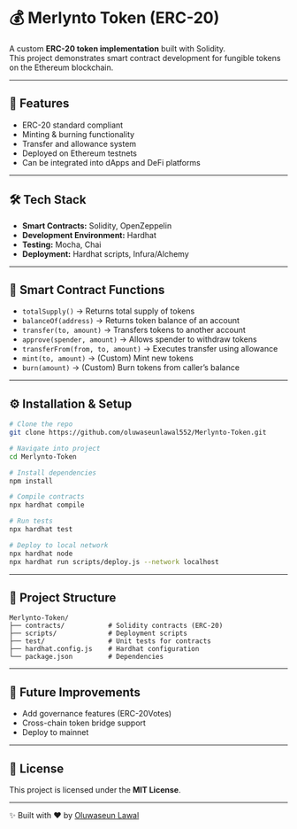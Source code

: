 # 💰 Merlynto Token (ERC-20)

A custom **ERC-20 token implementation** built with Solidity.  
This project demonstrates smart contract development for fungible tokens on the Ethereum blockchain.  

---

## 🚀 Features
- ERC-20 standard compliant  
- Minting & burning functionality  
- Transfer and allowance system  
- Deployed on Ethereum testnets  
- Can be integrated into dApps and DeFi platforms  

---

## 🛠️ Tech Stack
- **Smart Contracts:** Solidity, OpenZeppelin  
- **Development Environment:** Hardhat  
- **Testing:** Mocha, Chai  
- **Deployment:** Hardhat scripts, Infura/Alchemy  

---

## 📖 Smart Contract Functions
- `totalSupply()` → Returns total supply of tokens  
- `balanceOf(address)` → Returns token balance of an account  
- `transfer(to, amount)` → Transfers tokens to another account  
- `approve(spender, amount)` → Allows spender to withdraw tokens  
- `transferFrom(from, to, amount)` → Executes transfer using allowance  
- `mint(to, amount)` → (Custom) Mint new tokens  
- `burn(amount)` → (Custom) Burn tokens from caller’s balance  

---

## ⚙️ Installation & Setup
```bash
# Clone the repo
git clone https://github.com/oluwaseunlawal552/Merlynto-Token.git

# Navigate into project
cd Merlynto-Token

# Install dependencies
npm install

# Compile contracts
npx hardhat compile

# Run tests
npx hardhat test

# Deploy to local network
npx hardhat node
npx hardhat run scripts/deploy.js --network localhost
```

---

## 📖 Project Structure
```
Merlynto-Token/
├── contracts/           # Solidity contracts (ERC-20)
├── scripts/             # Deployment scripts
├── test/                # Unit tests for contracts
├── hardhat.config.js    # Hardhat configuration
└── package.json         # Dependencies
```

---

## 🔮 Future Improvements
- Add governance features (ERC-20Votes)  
- Cross-chain token bridge support  
- Deploy to mainnet  

---

## 📜 License
This project is licensed under the **MIT License**.  

---

✨ Built with ❤️ by [Oluwaseun Lawal](https://github.com/oluwaseunlawal552)
